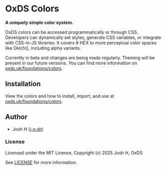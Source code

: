 # OxDS Colors

**A uniquely simple color system.**

OxDS colors can be accessed programmatically or through CSS. Developers can dynamically set styles, generate CSS variables, or integrate with CSS-in-JS libraries. It covers # HEX to more perceptual color spaces like Oklch(), including alpha variants. 

Currently in beta and changes are being made regularly. Theming will be present in our future versions. You can find more information on [oxds.uk/foundations/colors](https://oxds.uk/foundations/colors). 



## Installation

View the colors and how to install, import, and use at [oxds.uk/foundations/colors](https://oxds.uk/foundations/colors).



## Author

- Josh H ([j-o.sh](https://j-o.sh))

### License

Licensed under the MIT License, Copyright (c) 2025 Josh H, OxDS

See [LICENSE](./LICENSE) for more information.
